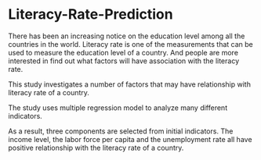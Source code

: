 # Literacy-Rate-Prediction

There has been an increasing notice on the education level among all the countries in the world. Literacy rate is one of the measurements that can be used to measure the education level of a country. And people are more interested in find out what factors will have association with the literacy rate. 

This study investigates a number of factors that may have relationship with literacy rate of a country. 

The study uses multiple regression model to analyze many different indicators. 

As a result, three components are selected from initial indicators. The income level, the labor force per capita and the unemployment rate all have positive relationship with the literacy rate of a country. 
